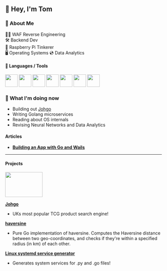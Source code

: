 ## 👋 Hey, I'm Tom

### 🧠 About Me  
👨‍💻 WAF Reverse Engineering  
🛠 Backend Dev  
🍓 Raspberry Pi Tinkerer  
🖥 Operating Systems
💿 Data Analytics

#### 🚀 Languages / Tools

<p align="left">
  <a href="https://golang.org/" target="_blank"><img src="https://cdn.jsdelivr.net/npm/programming-languages-logos/src/go/go.png" width="40"/></a>
  <a href="https://www.python.org/" target="_blank"><img src="https://cdn.jsdelivr.net/npm/programming-languages-logos/src/python/python.png" width="40"/></a>
  <a href="https://www.javascript.com/" target="_blank"><img src="https://cdn.jsdelivr.net/npm/programming-languages-logos/src/javascript/javascript.png" width="40"/></a>
  <a href="https://www.linux.org/" target="_blank"><img src="https://profilinator.rishav.dev/skills-assets/linux-original.svg" width="40"/></a>
  <a href="https://reactjs.org/" target="_blank"><img src="https://github.com/get-icon/geticon/raw/master/icons/react.svg" width="40"/></a>
  <a href="https://www.raspberrypi.org/" target="_blank"><img src="https://upload.wikimedia.org/wikipedia/de/thumb/c/cb/Raspberry_Pi_Logo.svg/475px-Raspberry_Pi_Logo.svg.png" width="40"/></a>
  <a href="https://aws.amazon.com/" target="_blank"><img src="https://github.com/get-icon/geticon/raw/master/icons/aws.svg" width="40"/></a>
</p>


### 🧭 What I'm doing now
- Building out [Johgo](https://johgo.xyz)
- Writing Golang microservices
- Reading about OS internals
- Revising Neural Networks and Data Analytics

#### Articles

- [**Building an App with Go and Wails**](https://medium.com/@tomronw/mapping-success-building-a-simple-tracking-desktop-app-with-go-react-and-wails-ac83dbcbccca)
****
#### Projects

<div align="left">
<img src="./johgoLogo.png" width="120" height="80">
</div>

**[Johgo](https://johgo.xyz)**
- UKs most popular TCG product search engine!

**[haversine](https://github.com/tomronw/haversine)**
- Pure Go implementation of haversine. Computes the Haversine distance between two geo-coordinates, and checks if they're within a specified radius (in km) of each other.


**[Linux systemd service generator](https://github.com/tomronw/linux_service_generator)**
- Generates system services for .py and .go files!
